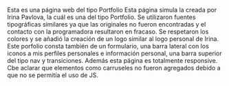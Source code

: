 Esta es una página web del tipo Portfolio
Esta página simula la creada por Irina Pavlova, la cuál es una del tipo Portfolio.
Se utilizaron fuentes tipográficas similares ya que las originales no fueron encontradas y el contacto con la programadora resultaron en fracaso.
Se respetaron los colores y se añadió la creación de un logo similar al logo personal de Irina.
Este porfolio consta también de un formulario, una barra lateral con los iconos a mis perfiles personales e información personal, una barra superior del tipo nav y transiciones.
Además esta página es totalmente responsive.
Cbe aclarar que elementos como carruseles no fueron agregados debido a que no se permitía el uso de JS.

